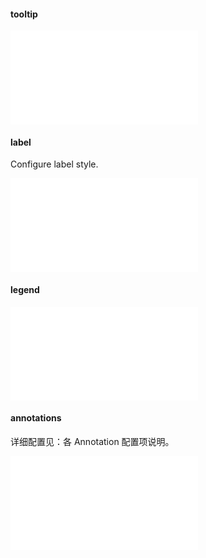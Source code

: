 #### tooltip

<embed src="@/docs/common/tooltip.en.md"></embed>

#### label

Configure label style.

<embed src="@/docs/common/label.en.md"></embed>

#### legend

<embed src="@/docs/common/legend.en.md"></embed>

#### annotations

详细配置见：各 Annotation 配置项说明。

<!-- 直接 三级导航展开 -->
<embed src="@/docs/common/annotations.en.md"></embed>

